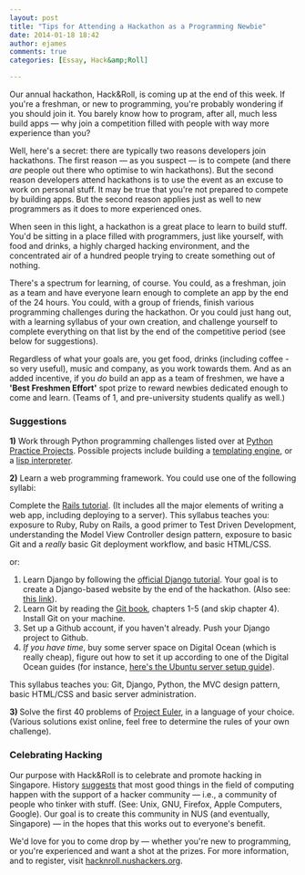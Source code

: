 ```yaml
---
layout: post
title: "Tips for Attending a Hackathon as a Programming Newbie"
date: 2014-01-18 18:42
author: ejames
comments: true
categories: [Essay, Hack&amp;Roll]

---
```

Our annual hackathon, Hack&amp;Roll, is coming up at the end of this week. If you're a freshman, or new to programming, you're probably wondering if you should join it. You barely know how to program, after all, much less build apps — why join a competition filled with people with way more experience than you?

Well, here's a secret: there are typically two reasons developers join hackathons. The first reason — as you suspect — is to compete (and there <em>are</em> people out there who optimise to win hackathons). But the second reason developers attend hackathons is to use the event as an excuse to work on personal stuff. It may be true that you're not prepared to compete by building apps. But the second reason applies just as well to new programmers as it does to more experienced ones.

When seen in this light, a hackathon is a great place to learn to build stuff. You'd be sitting in a place filled with programmers, just like yourself, with food and drinks, a highly charged hacking environment, and the concentrated air of a hundred people trying to create something out of nothing.

There's a spectrum for learning, of course. You could, as a freshman, join as a team and have everyone learn enough to complete an app by the end of the 24 hours. You could, with a group of friends, finish various programming challenges during the hackathon. Or you could just hang out, with a learning syllabus of your own creation, and challenge yourself to complete everything on that list by the end of the competitive period (see below for suggestions).

Regardless of what your goals are, you get food, drinks (including coffee - so very useful), music and company, as you work towards them. And as an added incentive, if you <em>do</em> build an app as a team of freshmen, we have a <strong>'Best Freshmen Effort'</strong> spot prize to reward newbies dedicated enough to come and learn. (Teams of 1, and pre-university students qualify as well.)
<h3>Suggestions</h3>
<strong>1)</strong> Work through Python programming challenges listed over at <a href="http://pythonpracticeprojects.com/">Python Practice Projects</a>. Possible projects include building a <a href="http://pythonpracticeprojects.com/templating-engine.html">templating engine</a>, or a <a href="http://pythonpracticeprojects.com/lisp.html">lisp interpreter</a>.

<strong>2)</strong> Learn a web programming framework. You could use one of the following syllabi:

Complete the <a href="http://ruby.railstutorial.org/">Rails tutorial</a>. (It includes all the major elements of writing a web app, including deploying to a server). This syllabus teaches you: exposure to Ruby, Ruby on Rails, a good primer to Test Driven Development, understanding the Model View Controller design pattern, exposure to basic Git and a <em>really </em>basic Git deployment workflow, and basic HTML/CSS.

or:
<ol>
	<li>Learn Django by following the <a href="https://docs.djangoproject.com/en/1.4/intro/tutorial01/">official Django tutorial</a>. Your goal is to create a Django-based website by the end of the hackathon. (Also see: <a href="http://elweb.co/want-to-learn-django-start-here/">this link</a>).</li>
	<li>Learn Git by reading the <a href="http://git-scm.com/book">Git book</a>, chapters 1-5 (and skip chapter 4). Install Git on your machine.</li>
	<li>Set up a Github account, if you haven't already. Push your Django project to Github.</li>
	<li><em>If you have time</em>, buy some server space on Digital Ocean (which is really cheap), figure out how to set it up according to one of the Digital Ocean guides (for instance, <a href="https://www.digitalocean.com/community/articles/initial-server-setup-with-ubuntu-12-04">here's the Ubuntu server setup guide</a>).</li>
</ol>
This syllabus teaches you: Git, Django, Python, the MVC design pattern, basic HTML/CSS and basic server administration.

<strong>3) </strong>Solve the first 40 problems of <a href="http://projecteuler.net/">Project Euler</a>, in a language of your choice. (Various solutions exist online, feel free to determine the rules of your own challenge).
<h3>Celebrating Hacking</h3>
Our purpose with Hack&amp;Roll is to celebrate and promote hacking in Singapore. History <a href="http://nushackers.org/why/">suggests</a> that most good things in the field of computing happen with the support of a hacker community — i.e., a community of people who tinker with stuff. (See: Unix, GNU, Firefox, Apple Computers, Google). Our goal is to create this community in NUS (and eventually, Singapore) — in the hopes that this works out to everyone's benefit.

We'd love for you to come drop by — whether you're new to programming, or you're experienced and want a shot at the prizes. For more information, and to register, visit <a href="http://hacknroll.nushackers.org/">hacknroll.nushackers.org</a>.
